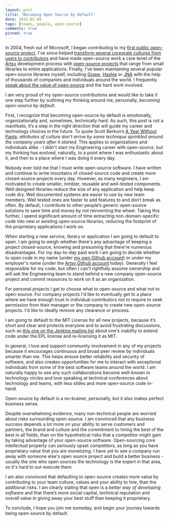 ```yaml
---
layout: post
title: "Becoming Open Source by Default"
date: 2015-02-09
tags: [teams, people, open-source]
comments: true
pinned: true
---
```

In 2004, fresh out of Microsoft, I began contributing to my [first public open-source project](https://github.com/dblock/dotnetinstaller). I've since helped [transform several corporate cultures from users to contributors](http://opensource.com/life/10/12/corporate-change-contributing-open-source) and have made open-source work a core tenet of the [Artsy](https://www.artsy.net/) development process with [open-source projects](http://artsy.github.io/open-source) that range from small libraries to entire applications. Finally, I've been maintaining several popular open-source libraries myself, including [Grape](https://github.com/intridea/grape), [Hashie](https://github.com/intridea/hashie) or [JNA](https://github.com/twall/jna) with the help of thousands of companies and individuals around the world. I frequently [speak about the value of open-source](http://confreaks.com/videos/4166-gogaruco2014-taking-over-someone-else-s-open-source-projects) and the hard work involved.

I am very proud of my open-source contributions and would like to take it one step further by outlining my thinking around me, personally, _becoming open-source by default_.

<!-- more -->

First, I recognize that becoming open-source by default is emotionally, organizationally and, sometimes, technically hard. As such, this post is not a manifesto, it’s a step in the right direction that will guide my career and technology choices in the future. To quote Scott Berkun’s [A Year Without Pants](http://scottberkun.com/yearwithoutpants): _attributes of culture don’t arrive by some technique sprinkled around the company years after it started_. This applies to organizations and individuals alike - I didn't start my Engineering career with open-source, but my thinking has evolved, naturally, to a point where I was enthusiastic about it, and then to a place where I was doing it every day.

Nobody ever told me that I must write open-source software. I have written and continue to write mountains of closed-source code and create more closed-source projects every day. However, as many engineers, I am motivated to create smaller, nimbler, reusable and well-tested components. Well designed libraries reduce the size of any application and help keep code dry. Well documented systems are easier to use by new team members. Well tested ones are faster to add features to and don’t break as often. By default, I contribute to other people’s generic open-source solutions to save time and money by not reinventing the wheel. Taking this further, I spend significant amount of time extracting non-domain-specific code into new or existing open-source libraries, reducing the footprint of the proprietary applications I work on.

When starting a new service, library or application I am going to default to open. I am going to weigh whether there's any advantage of keeping a project closed-source, knowing and presuming that there’re numerous disadvantages. For my day-to-day paid work I am going to decide whether to open code in my name (under [my own Github account](https://github.com/dblock)) or under my employer's name (under the [Artsy Github account](https://github.com/artsy) today). Generally I feel responsible for my code, but often I can't rightfully assume ownership and will ask the Engineering team to stand behind a new company open-source project and commit resources to work on it as an organization.

For personal projects I get to choose what to open-source and what not to open-source. For company projects I'd like to eventually get to a place where we have enough trust in individual contributors not to require to seek permission from their manager or the company to create new open-source projects. I'd like to ideally remove any clearance or process.

I am going to default to the MIT License for all new projects, because it’s short and clear and protects everyone and to avoid frustrating discussions, such as [this one on the Jenkins mailing list](https://groups.google.com/forum/#!msg/jenkinsci-dev/ywCwlY569dI/J351N6JjXagJ) about one's inability to extend code under the EPL license and re-licensing it as MIT.

In general, I love and support community involvement in any of my projects because it encourages continuous and broad peer review by individuals smarter than me. This helps ensure better reliability and security of software, and also creates opportunities for me to interact with exceptional individuals from some of the best software teams around the world. I am naturally happy to see any such collaborations become well-known in technology circles and love speaking at technical conferences about technology and teams, with less slides and more open-source code in-hand.

Open-source by default is a no-brainer, personally, but it also makes perfect business sense.

Despite overwhelming evidence, many non-technical people are worried about risks surrounding open-source. I am convinced that any business success depends a lot more on your ability to serve customers and partners, the brand and culture and the commitment to hiring the best of the best in all fields, than on the hypothetical risks that a competitor might gain by taking advantage of your open-source software. Open-sourcing core intellectual property can seriously upset competitors, as long as you have proprietary value that you are monetizing. I have yet to see a company run away with someone else's open source project and build a better business - usually the one who open sources the technology is the expert in that area, so it's hard to out-execute them.

I am also convinced that defaulting to open-source creates more value by contributing to your team culture, values and your ability to hire, than the additional risks. I am clearly stating that open is a _better way of developing software_ and that there’s more social capital, technical reputation and overall value in giving away your best stuff than keeping it proprietary.

To conclude, I hope you join me someday, and begin your journey towards being open-source by default.
